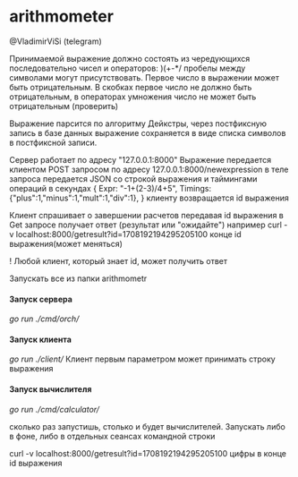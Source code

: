 # arithmometer
@VladimirViSi (telegram)


Принимаемой выражение должно состоять из чередующихся последовательно чисел и операторов: )(+-*/
пробелы между символами могут присутствовать.
Первое число в выражении может быть отрицательным. 
В скобках первое число не должно быть отрицательным, в операторах умножения число 
не может быть отрицательным (проверить)

Выражение парсится по алгоритму Дейкстры, через постфиксную запись
в базе данных выражение сохраняется в виде списка символов в постфиксной записи.

Сервер работает по адресу "127.0.0.1:8000"
Выражение передается клиентом POST запросом по адресу 
127.0.0.1:8000/newexpression
в теле запроса передается JSON со строкой выражения и таймингами операций в секундах
{
Expr:    "-1+(2-3)/4+5",
Timings: {"plus":1,"minus":1,"mult":1,"div":1},
}
клиенту возвращается id выражения

Клиент спрашивает о завершении расчетов передавая id выражения в Get запросе
получает ответ (результат или "ожидайте")
например 
curl -v localhost:8000/getresult?id=1708192194295205100
конце id выражения(может меняться)

! Любой клиент, который знает id, может получить ответ


Запускать все из папки arithmometr

#### Запуск сервера

_go run ./cmd/orch/_

#### Запуск клиента

_go run ./client/_
 Клиент первым параметром может принимать строку выражения

#### Запуск вычислителя

_go run ./cmd/calculator/_

сколько раз запустишь, столько и будет вычислителей. Запускать либо в фоне, либо
в отдельных сеансах командной строки


curl -v localhost:8000/getresult?id=1708192194295205100
цифры в конце id выражения

